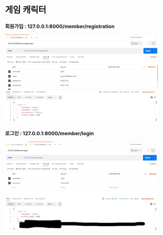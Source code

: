 # 게임 캐릭터

### 회원가입 : 127.0.0.1:8000/member/registration
![img.png](img.png)
### 로그인 : 127.0.0.1:8000/member/login
![img_1.png](img_1.png)